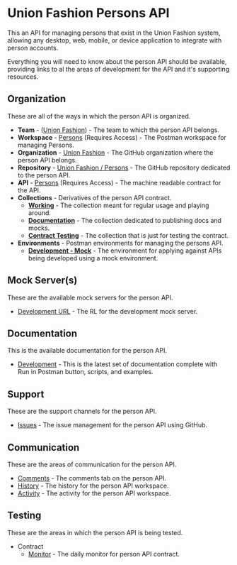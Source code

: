 # Union Fashion Persons API
This an API for managing persons that exist in the Union Fashion system, allowing any desktop, web, mobile, or device application to integrate with person accounts.

Everything you will need to know about the person API should be available, providing links to al the areas of development for the API and it's supporting resources.

## Organization
These are all of the ways in which the person API is organized.

- **Team** - ([Union Fashion](https://union-fashion.postman.co/team)) - The team to which the person API belongs.
- **Workspace** - [Persons](https://union-fashion.postman.co/workspaces/2990215b-b3e0-4431-b2ca-80cf01274a25/apis) (Requires Access) - The Postman workspace for managing Persons.
- **Organization** - [Union Fashion](https://github.com/union-fashion) - The GitHub organization where the person API belongs.
- **Repository** - [Union Fashion / Persons](https://github.com/union-fashion/persons) - The GitHub repository dedicated to the person API.
- **API** - [Persons](https://union-fashion.postman.co/apis/a50eeab5-48b9-4cac-ac23-de10d1a3e583?version=0722997f-ad4d-4500-8ad1-f4420e7b628b) (Requires Access) - The machine readable contract for the API.
- **Collections** - Derivatives of the person API contract.
    - [**Working**](https://union-fashion.postman.co/collections/10394726-5b37efcb-12fc-428e-8d41-b0f43881a152) - The collection meant for regular usage and playing around.
    - [**Documentation**](https://union-fashion.postman.co/collections/10394726-c2e56d9d-b2d4-4116-ae07-a150d168e1e2) - The collection dedicated to publishing docs and mocks.
    - [**Contract Testing**](https://union-fashion.postman.co/collections/10394726-6ee827bd-ab5a-4bf4-89bb-d91f8d860b1c) - The collection that is just for testing the contract.
- **Environments** - Postman environments for managing the persons API.
    - [**Development - Mock**](https://union-fashion.postman.co/environments/10394726-58d639ee-0ecd-45fc-8ad3-8fe8df1bc79c) - The environment for applying against APIs being developed using a mock environment.

## Mock Server(s)
These are the available mock servers for the person API.

- [Development URL](https://8b4b9be8-f260-485d-96d3-2c41c3521060.mock.pstmn.io) - The RL for the development mock server.

## Documentation
This is the available documentation for the person API.

- [Development](https://documenter.getpostman.com/view/10394726/SzYXXzaC?version=latest) - This is the latest set of documentation complete with Run in Postman button, scripts, and examples.

## Support
These are the support channels for the person API.

- [Issues](https://github.com/union-fashion/persons/issues) - The issue management for the person API using GitHub.

## Communication
These are the areas of communication for the person API.

- [Comments](https://union-fashion.postman.co/apis/a50eeab5-48b9-4cac-ac23-de10d1a3e583?version=0722997f-ad4d-4500-8ad1-f4420e7b628b) - The comments tab on the person API.
- [History](https://union-fashion.postman.co/workspaces/7b9395cc-f700-4526-aeff-6825965e42d7/history) - The history for the person API workspace.
- [Activity](https://union-fashion.postman.co/workspaces/7b9395cc-f700-4526-aeff-6825965e42d7/activity) - The activity for the person API workspace.

## Testing
These are the areas in which the person API is being tested.

- Contract
  - [Monitor](https://union-fashion.postman.co/monitors/1ea730d4-ad4f-41a0-825d-69d50a700ff0) - The daily monitor for person API contract.
